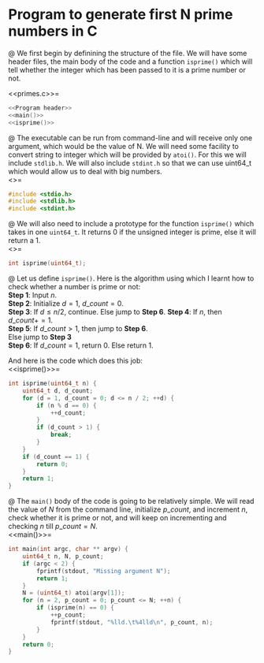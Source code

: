 # Program to generate first N prime numbers in C
@ We first begin by definining the structure of the file. We will have some header files, the main body of the
code and a function `isprime()` which will tell whether the integer which has been passed to it is a prime
number or not.  

<<primes.c>>=
```C
<<Program header>>
<<main()>>
<<isprime()>>
```

@ The executable can be run from command-line and will receive only one argument, which would be the value of
N. We will need some facility to convert string to integer which will be provided by `atoi()`. For this we
will include `stdlib.h`. We will also include `stdint.h` so that we can use uint64_t which would allow us to
deal with big numbers.   
<<Program header>>=
```C
#include <stdio.h>
#include <stdlib.h>
#include <stdint.h>
```

@ We will also need to include a prototype for the function `isprime()` which takes in one `uint64_t`. It
returns 0 if the unsigned integer is prime, else it will return a 1.   
<<Program header>>=
```C
int isprime(uint64_t);
```

@ Let us define `isprime()`. Here is the algorithm using which I learnt how to check whether a number is prime
or not:   
**Step 1**: Input $n$.   
**Step 2**: Initialize $d = 1$, $d\_count = 0$.   
**Step 3**: If $d \le n / 2$, continue. Else jump to **Step 6**.
**Step 4**: If $n % d = 0$, then $d\_count += 1$.   
**Step 5**: If $d\_count > 1$, then jump to **Step 6**.  
Else jump to **Step 3**  
**Step 6**: If $d\_count = 1$, return 0. Else return 1.  

And here is the code which does this job:  
<<isprime()>>=
```C
int isprime(uint64_t n) {
	uint64_t d, d_count;
	for (d = 1, d_count = 0; d <= n / 2; ++d) {
		if (n % d == 0) {
			++d_count;
		}
		if (d_count > 1) {
			break;
		}
	}
	if (d_count == 1) {
		return 0;
	}
	return 1;
}
```

@ The `main()` body of the code is going to be relatively simple. We will read the value of $N$ from the
command line, initialize $p\_count$, and increment $n$, check whether it is prime or not, and will keep on
incrementing and checking $n$ till $p\_count = N$.  
<<main()>>=
```C
int main(int argc, char ** argv) {
	uint64_t n, N, p_count;
	if (argc < 2) {
		fprintf(stdout, "Missing argument N");
		return 1;
	}
	N = (uint64_t) atoi(argv[1]);
	for (n = 2, p_count = 0; p_count <= N; ++n) {
		if (isprime(n) == 0) {
			++p_count;
			fprintf(stdout, "%lld.\t%4lld\n", p_count, n);
		}
	}
	return 0;
}
```